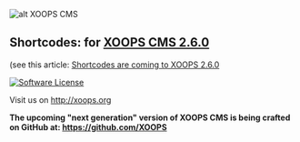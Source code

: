 ![alt XOOPS CMS](http://xoops.org/images/logoXoops4GithubRepository.png)
## Shortcodes: for [XOOPS CMS 2.6.0](https://github.com/XOOPS/XoopsCore)

(see this article: [Shortcodes are coming to XOOPS 2.6.0](http://xoops.org/modules/news/article.php?storyid=6728)

[![Software License](https://img.shields.io/badge/license-GPL-brightgreen.svg?style=flat)](LICENSE) 

Visit us on http://xoops.org

**The upcoming "next generation" version of XOOPS CMS is being crafted on GitHub at: https://github.com/XOOPS**